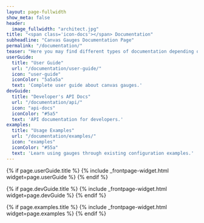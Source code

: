 ```yaml
---
layout: page-fullwidth
show_meta: false
header:
  image_fullwidth: "architect.jpg"
title: "<span class='icon-docs'></span> Documentation"
subheadline: "Canvas Gauges Documentation Page"
permalink: "/documentation/"
teaser: "Here you may find different types of documentation depending on your needs:"
userGuide:
  title: "User Guide"
  url: "/documentation/user-guide/"
  icon: "user-guide"
  iconColor: "5a5a5a"
  text: 'Complete user guide about canvas gauges.'
devGuide:
  title: "Developer's API Docs"
  url: "/documentation/api/"
  icon: "api-docs"
  iconColor: "#5a5"
  text: 'API documentation for developers.'
examples:
  title: "Usage Examples"
  url: "/documentation/examples/"
  icon: "examples"
  iconColor: "#55a"
  text: 'Learn using gauges through existing configuration examples.'
---
```


{% if page.userGuide.title %}
{% include _frontpage-widget.html widget=page.userGuide %}
{% endif %}

{% if page.devGuide.title %}
{% include _frontpage-widget.html widget=page.devGuide %}
{% endif %}

{% if page.examples.title %}
{% include _frontpage-widget.html widget=page.examples %}
{% endif %}
